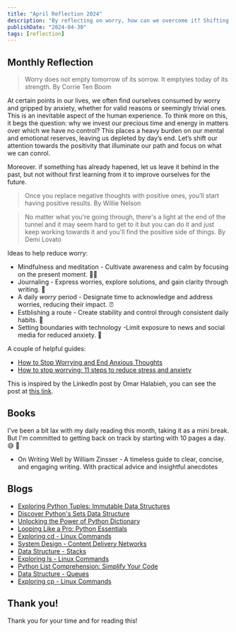 ```yaml
---
title: "April Reflection 2024"
description: "By reflecting on worry, how can we overcome it? Shifting our focus to positives can prevent exhausting ourselves by day's end."
publishDate: "2024-04-30"
tags: [reflection]
---
```


## Monthly Reflection

> Worry does not empty tomorrow of its sorrow. It emptyies today of its strength. By Corrie Ten Boom

At certain points in our lives, we often find ourselves consumed by worry and gripped by anxiety, whether for valid reasons or seemingly trivial ones. This is an inevitable aspect of the human experience. To think more on this, it begs the question: why we invest our precious time and energy in matters over which we have no control? This places a heavy burden on our mental and emotional reserves, leaving us depleted by day’s end. Let’s shift our attention towards the positivity that illuminate our path and focus on what we can conrol.

Moreover. if something has already hapened, let us leave it behind in the past, but not without first learning from it to improve ourselves for the future.

> Once you replace negative thoughts with positive ones, you’ll start having positive results. By Willie Nelson

> No matter what you're going through, there's a light at the end of the tunnel and it may seem hard to get to it but you can do it and just keep working towards it and you'll find the positive side of things. By Demi Lovato

Ideas to help reduce worry:

- Mindfulness and meditation - Cultivate awareness and calm by focusing on the present moment. 🧘‍♂️
- Journaling - Express worries, explore solutions, and gain clarity through writing. 📝
- A daily _worry_ period - Designate time to acknowledge and address worries, reducing their impact. ⏰
- Estblishing a route - Create stability and control through consistent daily habits. 🔄
- Setting boundaries with technology -Limit exposure to news and social media for reduced anxiety. 📵

A couple of helpful guides:

- [How to Stop Worrying and End Anxious Thoughts](https://www.helpguide.org/articles/anxiety/how-to-stop-worrying.htm)
- [How to stop worrying: 11 steps to reduce stress and anxiety](https://www.betterup.com/blog/worry)

This is inspired by the LinkedIn post by Omar Halabieh, you can see the post at [this link](https://www.linkedin.com/posts/omarhalabieh_strength-over-worry-activity-7189607905132707840-hoKY?utm_source=share&utm_medium=member_desktop).

## Books

I've been a bit lax with my daily reading this month, taking it as a mini break. But I'm committed to getting back on track by starting with 10 pages a day. 😅 😬

- On Writing Well by William Zinsser - A timeless guide to clear, concise, and engaging writing. With practical advice and insightful anecdotes

## Blogs

- [Exploring Python Tuples: Immutable Data Structures](https://victoriacheng15.vercel.app/posts/exploring-python-tuples-immutable-data-structures)
- [Discover Python's Sets Data Structure](https://victoriacheng15.vercel.app/posts/discover-pythons-sets-data-structure)
- [Unlocking the Power of Python Dictionary](https://victoriacheng15.vercel.app/posts/unlocking-the-power-of-python-dictionary)
- [Looping Like a Pro: Python Essentials](https://victoriacheng15.vercel.app/posts/looping-like-a-pro-python-essentials)
- [Exploring cd - Linux Commands](https://victoriacheng15.vercel.app/posts/exploring-cd-linux-commands)
- [System Design - Content Delivery Networks](https://victoriacheng15.vercel.app/posts/system-design-content-delivery-networks)
- [Data Structure - Stacks](https://victoriacheng15.vercel.app/posts/data-structure-stacks)
- [Exploring ls - Linux Commands](https://victoriacheng15.vercel.app/posts/exploring-ls-linux-commands)
- [Python List Comprehension: Simplify Your Code](https://victoriacheng15.vercel.app/posts/python-list-comprehension-simplify-your-code)
- [Data Structure - Queues](https://victoriacheng15.vercel.app/posts/data-structure-queues)
- [Exploring cp - Linux Commands](https://victoriacheng15.vercel.app/posts/exploring-cp-linux-commands)

## Thank you!

Thank you for your time and for reading this!
